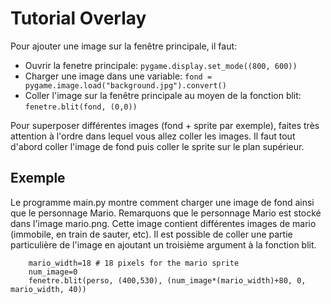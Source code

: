 # Tutorial Overlay

Pour ajouter une image sur la fenêtre principale, il faut:

* Ouvrir la fenetre principale: `pygame.display.set_mode((800, 600))`
* Charger une image dans une variable: `fond = pygame.image.load("background.jpg").convert()`
* Coller l'image sur la fenêtre principale au moyen de la fonction blit: `fenetre.blit(fond, (0,0))`

Pour superposer différentes images (fond + sprite par exemple), faites très attention à l'ordre dans lequel vous allez coller les images. Il faut tout d'abord coller l'image de fond puis coller le sprite sur le plan supérieur.

## Exemple

Le programme main.py montre comment charger une image de fond ainsi que le personnage Mario. Remarquons que le personnage Mario est stocké dans l'image mario.png. Cette image contient différentes images de mario (immobile, en train de sauter, etc). Il est possible de coller une partie particulière de l'image en ajoutant un troisième argument à la fonction blit.

        mario_width=18 # 18 pixels for the mario sprite
        num_image=0
        fenetre.blit(perso, (400,530), (num_image*(mario_width)+80, 0, mario_width, 40))

